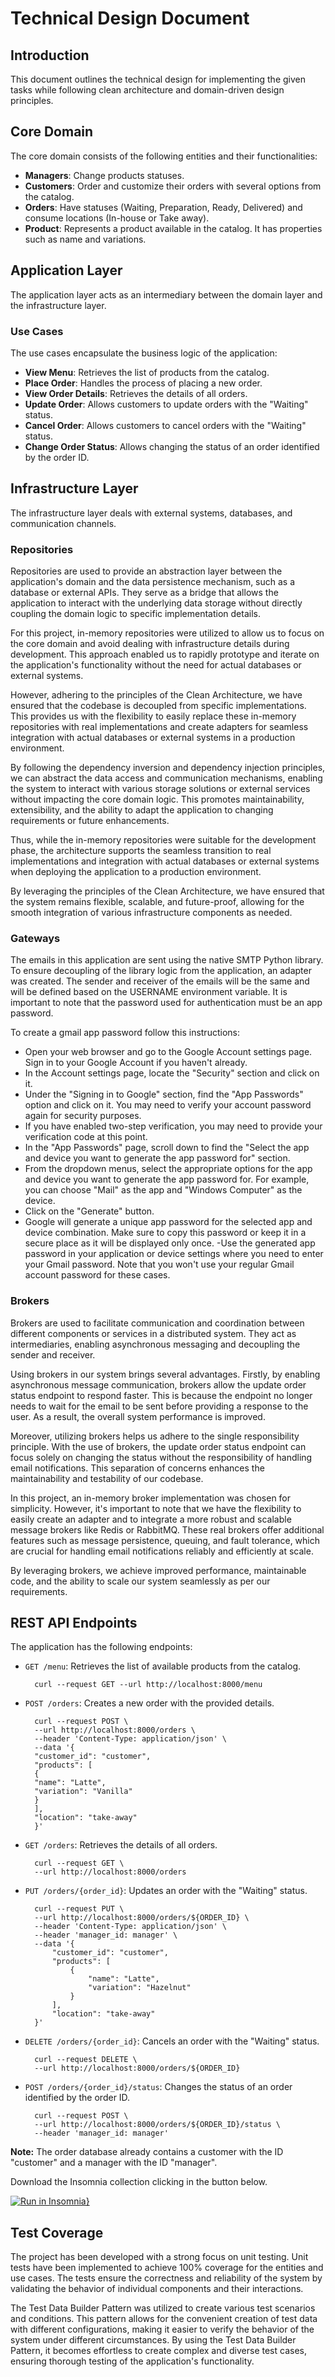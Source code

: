 # Technical Design Document

## Introduction

This document outlines the technical design for implementing the given tasks while following clean architecture and domain-driven design principles.

## Core Domain

The core domain consists of the following entities and their functionalities:

- **Managers**: Change products statuses.
- **Customers**: Order and customize their orders with several options from the catalog.
- **Orders**: Have statuses (Waiting, Preparation, Ready, Delivered) and consume locations (In-house or Take away).
- **Product**: Represents a product available in the catalog. It has properties such as name and variations.

## Application Layer

The application layer acts as an intermediary between the domain layer and the infrastructure layer.

### Use Cases

The use cases encapsulate the business logic of the application:

- **View Menu**: Retrieves the list of products from the catalog.
- **Place Order**: Handles the process of placing a new order.
- **View Order Details**: Retrieves the details of all orders.
- **Update Order**: Allows customers to update orders with the "Waiting" status.
- **Cancel Order**: Allows customers to cancel orders with the "Waiting" status.
- **Change Order Status**: Allows changing the status of an order identified by the order ID.

## Infrastructure Layer

The infrastructure layer deals with external systems, databases, and communication channels.

### Repositories

Repositories are used to provide an abstraction layer between the application's domain and the data persistence mechanism, such as a database or external APIs. They serve as a bridge that allows the application to interact with the underlying data storage without directly coupling the domain logic to specific implementation details.

For this project, in-memory repositories were utilized to allow us to focus on the core domain and avoid dealing with infrastructure details during development. This approach enabled us to rapidly prototype and iterate on the application's functionality without the need for actual databases or external systems.

However, adhering to the principles of the Clean Architecture, we have ensured that the codebase is decoupled from specific implementations. This provides us with the flexibility to easily replace these in-memory repositories with real implementations and create adapters for seamless integration with actual databases or external systems in a production environment.

By following the dependency inversion and dependency injection principles, we can abstract the data access and communication mechanisms, enabling the system to interact with various storage solutions or external services without impacting the core domain logic. This promotes maintainability, extensibility, and the ability to adapt the application to changing requirements or future enhancements.

Thus, while the in-memory repositories were suitable for the development phase, the architecture supports the seamless transition to real implementations and integration with actual databases or external systems when deploying the application to a production environment.

By leveraging the principles of the Clean Architecture, we have ensured that the system remains flexible, scalable, and future-proof, allowing for the smooth integration of various infrastructure components as needed.

### Gateways

The emails in this application are sent using the native SMTP Python library. To ensure decoupling of the library logic from the application, an adapter was created. The sender and receiver of the emails will be the same and will be defined based on the USERNAME environment variable. It is important to note that the password used for authentication must be an app password.

To create a gmail app password follow this instructions:

- Open your web browser and go to the Google Account settings page.
  Sign in to your Google Account if you haven't already.
- In the Account settings page, locate the "Security" section and click on it.
- Under the "Signing in to Google" section, find the "App Passwords" option and click on it. You may need to verify your account password again for security purposes.
- If you have enabled two-step verification, you may need to provide your verification code at this point.
- In the "App Passwords" page, scroll down to find the "Select the app and device you want to generate the app password for" section.
- From the dropdown menus, select the appropriate options for the app and device you want to generate the app password for. For example, you can choose "Mail" as the app and "Windows Computer" as the device.
- Click on the "Generate" button.
- Google will generate a unique app password for the selected app and device combination. Make sure to copy this password or keep it in a secure place as it will be displayed only once.
  -Use the generated app password in your application or device settings where you need to enter your Gmail password. Note that you won't use your regular Gmail account password for these cases.

### Brokers

Brokers are used to facilitate communication and coordination between different components or services in a distributed system. They act as intermediaries, enabling asynchronous messaging and decoupling the sender and receiver.

Using brokers in our system brings several advantages. Firstly, by enabling asynchronous message communication, brokers allow the update order status endpoint to respond faster. This is because the endpoint no longer needs to wait for the email to be sent before providing a response to the user. As a result, the overall system performance is improved.

Moreover, utilizing brokers helps us adhere to the single responsibility principle. With the use of brokers, the update order status endpoint can focus solely on changing the status without the responsibility of handling email notifications. This separation of concerns enhances the maintainability and testability of our codebase.

In this project, an in-memory broker implementation was chosen for simplicity. However, it's important to note that we have the flexibility to easily create an adapter and to integrate a more robust and scalable message brokers like Redis or RabbitMQ. These real brokers offer additional features such as message persistence, queuing, and fault tolerance, which are crucial for handling email notifications reliably and efficiently at scale.

By leveraging brokers, we achieve improved performance, maintainable code, and the ability to scale our system seamlessly as per our requirements.

## REST API Endpoints

The application has the following endpoints:

- `GET /menu`: Retrieves the list of available products from the catalog.

        curl --request GET --url http://localhost:8000/menu

- `POST /orders`: Creates a new order with the provided details.

        curl --request POST \
        --url http://localhost:8000/orders \
        --header 'Content-Type: application/json' \
        --data '{
        "customer_id": "customer",
        "products": [
        {
        "name": "Latte",
        "variation": "Vanilla"
        }
        ],
        "location": "take-away"
        }'

- `GET /orders`: Retrieves the details of all orders.

        curl --request GET \
        --url http://localhost:8000/orders

- `PUT /orders/{order_id}`: Updates an order with the "Waiting" status.

        curl --request PUT \
        --url http://localhost:8000/orders/${ORDER_ID} \
        --header 'Content-Type: application/json' \
        --header 'manager_id: manager' \
        --data '{
            "customer_id": "customer",
            "products": [
                {
                    "name": "Latte",
                    "variation": "Hazelnut"
                }
            ],
            "location": "take-away"
        }'

- `DELETE /orders/{order_id}`: Cancels an order with the "Waiting" status.

        curl --request DELETE \
        --url http://localhost:8000/orders/${ORDER_ID}

- `POST /orders/{order_id}/status`: Changes the status of an order identified by the order ID.

        curl --request POST \
        --url http://localhost:8000/orders/${ORDER_ID}/status \
        --header 'manager_id: manager'

**Note:** The order database already contains a customer with the ID "customer" and a manager with the ID "manager".

Download the Insomnia collection clicking in the button below.

[![Run in Insomnia}](https://insomnia.rest/images/run.svg)](https://insomnia.rest/run/?label=trio-challenge&uri=)

## Test Coverage

The project has been developed with a strong focus on unit testing. Unit tests have been implemented to achieve 100% coverage for the entities and use cases. The tests ensure the correctness and reliability of the system by validating the behavior of individual components and their interactions.

The Test Data Builder Pattern was utilized to create various test scenarios and conditions. This pattern allows for the convenient creation of test data with different configurations, making it easier to verify the behavior of the system under different circumstances. By using the Test Data Builder Pattern, it becomes effortless to create complex and diverse test cases, ensuring thorough testing of the application's functionality.
